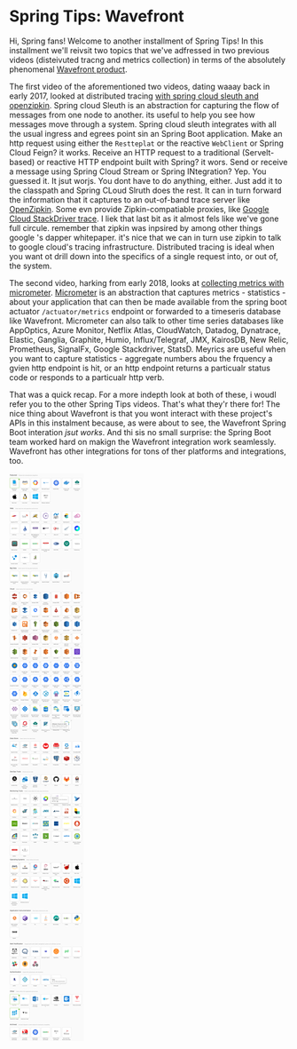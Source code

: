  # Spring Tips: Wavefront


Hi, Spring fans! Welcome to another installment of Spring Tips! In this installment we'll reivsit two topics that we've adfressed in two previous videos (disteivuted tracng and metrics collection) in terms of the absolutely phenomenal [Wavefront product](https://www.wavefront.com/). 

The first video of the aforementioned two videos, dating waaay back in early 2017, looked at distributed tracing [with spring cloud sleuth and openzipkin](https://spring.io/blog/2017/02/08/spring-tips-distributed-tracing-with-zipkin). Spring cloud Sleuth is an abstraction for capturing the flow of messages from one node to another. its useful to help you see how messages move through a system. Spring cloud sleuth integrates with all the usual ingress and egrees point sin an Spring Boot application. Make an http request using either the `Restteplat` or the reactive `WebClient` or Spring Cloud Feign? it works. Receive an HTTP request to a traditional (Servelt-based) or reactive HTTP endpoint built with Spring? it wors. Send or receive a message using Spring Cloud Stream or Spring INtegration? Yep. You guessed it. It jsut worjs. You dont have to do anything, either. Just add it to the classpath and Spring CLoud Slruth does the rest. It can in turn forward the information that it captures to an out-of-band trace server like [OpenZipkin](https://zipkin.io/). Some evn provide Zipkin-compatiable proxies, like [Google Cloud StackDriver trace](https://cloud.google.com/trace/docs/zipkin). I liek that last bit as it almost fels like we've gone full circule. remember that zipkin was inpsired by among other things google 's dapper whitepaper. it's nice that we can in turn use zipkin to talk to google cloud's tracing infrastructure. Distributed tracing is ideal when  you want ot drill down into the specifics of a single request into, or out of, the system.  

The second video, harking from early 2018, looks at [collecting metrics with micrometer](https://spring.io/blog/2018/05/02/spring-tips-metrics-collection-in-spring-boot-2-with-micrometer). [Micrometer](http://micrometer.io/) is an abstraction that captures metrics - statistics - about your application that can then be made available from the spring boot actuator `/actuator/metrics` endpoint or forwarded to a timeseris database like Wavefront. Micrometer can also talk to other time series databases like AppOptics, Azure Monitor, Netflix Atlas, CloudWatch, Datadog, Dynatrace, Elastic, Ganglia, Graphite, Humio, Influx/Telegraf, JMX, KairosDB, New Relic, Prometheus, SignalFx, Google Stackdriver, StatsD. Meyrics are useful when you want to capture statistics - aggregate numbers abou the frquency a gvien http endpoint is hit, or an http endpoint returns a particualr status code or responds to a particualr http verb. 

That was a quick recap. For a more indepth look at both of these, i woudl refer you to the other Spring Tips videos. That's what they'r there for! The nice thing about Wavefront is that you wont interact with these project's APIs in this instalment because, as were about to see, the Wavefront Spring Boot interation _jsut works_. And thi sis no small surprise: the Spring Boot team worked hard on makign the Wavefront integration work seamlessly. Wavefront has other integrations for tons of ther platforms and integrations, too.

<img src = "https://raw.githubusercontent.com/spring-tips/wavefront/master/assets/integrations.png"/>



<!-- 
* goto https://www.wavefront.com/sign-up/ to sign up 
* https://longboard.wavefront.com/getstarted
* OLD https://www.wavefront.com/how-to-instrument-and-monitor-your-springboot-2-application-on-kubernetes-using-wavefront/
* https://www.wavefront.com/
* git clone https://github.com/spring-projects/spring-petclinic/
cd spring-petclinic
git checkout wavefront
mvn spring-boot:run
* this is the commit that converted a non Wavefront-aware application to a Wavefront-aware application: https://github.com/spring-projects/spring-petclinic/commit/4fdd830c0b328f885df336e1c92c2997a22ee13f
* https://wavefront.surf/tracing/service/details#_v01(g:(d:7200,ls:!t,s:1588067030,w:'2h'),p:(application:(v:spring-demos),service:(v:spring-petclinic)))

You can 2.3.SNAPSHOT and <spring-cloud.version>Hoxton.SR3</spring-cloud.version>

* `wavefront.application.name=spring-tips`
* `wavefront.application.service=reservations`

https://spring.io/blog/2018/05/02/spring-tips-metrics-collection-in-spring-boot-2-with-micrometer
https://spring.io/blog/2017/02/08/spring-tips-distributed-tracing-with-zipkin

      <dependency>
            <groupId>com.wavefront</groupId>
            <artifactId>wavefront-spring-boot-starter</artifactId>
            <version>2.0.0-SNAPSHOT</version>
        </dependency>


      <repository>
            <id>sonatype-snapshots</id>
            <name>Sonatype Snapshots</name>
            <url>https://oss.sonatype.org/content/repositories/snapshots/</url>
            <snapshots>
                <enabled>true</enabled>
            </snapshots>
        </repository> -->